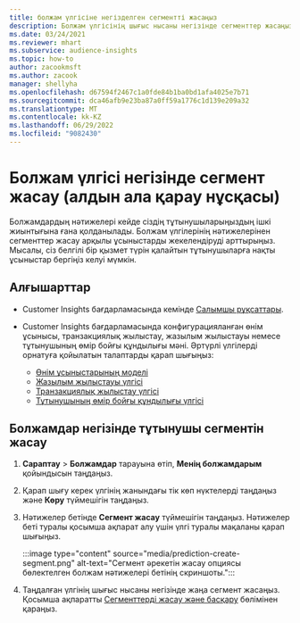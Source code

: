 ```yaml
---
title: болжам үлгісіне негізделген сегментті жасаңыз
description: Болжам үлгісінің шығыс нысаны негізінде сегменттер жасаңыз.
ms.date: 03/24/2021
ms.reviewer: mhart
ms.subservice: audience-insights
ms.topic: how-to
author: zacookmsft
ms.author: zacook
manager: shellyha
ms.openlocfilehash: d67594f2467c1a0fde84b1ba0bd1afa4025e7b71
ms.sourcegitcommit: dca46afb9e23ba87a0ff59a1776c1d139e209a32
ms.translationtype: MT
ms.contentlocale: kk-KZ
ms.lasthandoff: 06/29/2022
ms.locfileid: "9082430"
---
```

# <a name="create-a-segment-based-on-a-prediction-model-preview"></a>Болжам үлгісі негізінде сегмент жасау (алдын ала қарау нұсқасы)

Болжамдардың нәтижелері кейде сіздің тұтынушыларыңыздың ішкі жиынтығына ғана қолданылады. Болжам үлгілерінің нәтижелерінен сегменттер жасау арқылы ұсыныстарды жекелендіруді арттырыңыз. Мысалы, сіз белгілі бір қызмет түрін қалайтын тұтынушыларға нақты ұсыныстар бергіңіз келуі мүмкін. 

## <a name="prerequisites"></a>Алғышарттар

- Customer Insights бағдарламасында кемінде [Салымшы рұқсаттары](permissions.md).

- Customer Insights бағдарламасында конфигурацияланған өнім ұсынысы, транзакциялық жылыстау, жазылым жылыстауы немесе тұтынушының өмір бойғы құндылығы мәні. Әртүрлі үлгілерді орнатуға қойылатын талаптарды қарап шығыңыз:

  - [Өнім ұсыныстарының моделі](predict-product-recommendation.md)
  - [Жазылым жылыстауы үлгісі](predict-subscription-churn.md)
  - [Транзакциялық жылыстау үлгісі](predict-transactional-churn.md)
  - [Тұтынушының өмір бойғы құндылығы үлгісі](predict-customer-lifetime-value.md)

## <a name="create-a-customer-segment-based-on-predictions"></a>Болжамдар негізінде тұтынушы сегментін жасау

1. **Сараптау** > **Болжамдар** тарауына өтіп, **Менің болжамдарым** қойындысын таңдаңыз.

1. Қарап шығу керек үлгінің жанындағы тік көп нүктелерді таңдаңыз және **Көру** түймешігін таңдаңыз.

1. Нәтижелер бетінде **Сегмент жасау** түймешігін таңдаңыз. Нәтижелер беті туралы қосымша ақпарат алу үшін үлгі туралы мақаланы қарап шығыңыз.

   :::image type="content" source="media/prediction-create-segment.png" alt-text="Сегмент әрекетін жасау опциясы бөлектелген болжам нәтижелері бетінің скриншоты.":::

1. Таңдалған үлгінің шығыс нысаны негізінде жаңа сегмент жасаңыз. Қосымша ақпаратты [Сегменттерді жасау және басқару](segments.md) бөлімінен қараңыз.